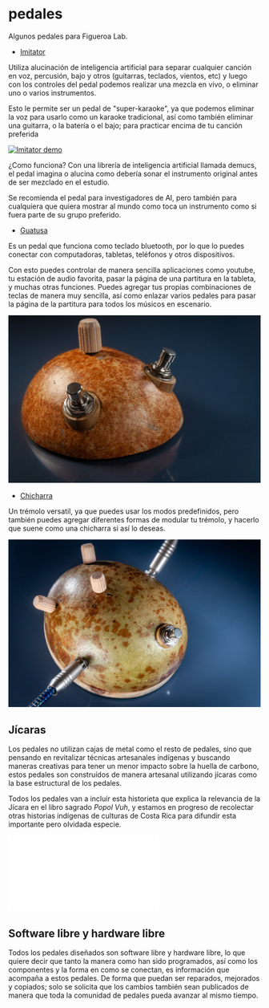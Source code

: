 # pedales

Algunos pedales para Figueroa Lab.

- [Imitator](https://github.com/fede2cr/pedales/tree/master/imitator)

Utiliza alucinación de inteligencia artificial para separar cualquier canción en voz, percusión, bajo y otros (guitarras, teclados, vientos, etc) y luego con los controles del pedal podemos realizar una mezcla en vivo, o eliminar uno o varios instrumentos.

Esto le permite ser un pedal de "super-karaoke", ya que podemos eliminar la voz para usarlo como un karaoke tradicional, así como también eliminar una guitarra, o la batería o el bajo; para practicar encima de tu canción preferida

[![Imitator demo](https://img.youtube.com/vi/_IGj-wyZRRc/default.jpg)](https://youtu.be/_IGj-wyZRRc)

¿Como funciona? Con una librería de inteligencia artificial llamada demucs, el pedal imagina o alucina como debería sonar el instrumento original antes de ser mezclado en el estudio.

Se recomienda el pedal para investigadores de AI, pero también para cualquiera que quiera mostrar al mundo como toca un instrumento como si fuera parte de su grupo preferido.

- [Guatusa](https://github.com/fede2cr/pedales/tree/master/guatusa)

Es un pedal que funciona como teclado bluetooth, por lo que lo puedes conectar con computadoras, tabletas, teléfonos y otros dispositivos.

Con esto puedes controlar de manera sencilla aplicaciones como youtube, tu estación de audio favorita, pasar la página de una partitura en la tableta, y muchas otras funciones. Puedes agregar tus propias combinaciones de teclas de manera muy sencilla, así como enlazar varios pedales para pasar la página de la partitura para todos los músicos en escenario.

![Guatusa](/doc/img/guatusa.jpg)

- [Chicharra](https://github.com/fede2cr/pedales/tree/master/chicharra)

Un trémolo versatil, ya que puedes usar los modos predefinidos, pero también puedes agregar diferentes formas de modular tu trémolo, y hacerlo que suene como una chicharra si así lo deseas.

![Chicharra](/doc/img/chicharra-top.jpg)

## Jícaras

Los pedales no utilizan cajas de metal como el resto de pedales, sino que pensando en revitalizar técnicas artesanales indígenas y buscando maneras creativas para tener un menor impacto sobre la huella de carbono, estos pedales son construídos de manera artesanal utilizando jícaras como la base estructural de los pedales.

Todos los pedales van a incluír esta historieta que explica la relevancia de la Jícara en el libro sagrado *Popol Vuh*, y estamos en progreso de recolectar otras historias indígenas de culturas de Costa Rica para difundir esta importante pero olvidada especie.

![Ixquic y las jícaras - Extrato del Popol Vuh](/doc/Ixquic_y_las_jícaras.pdf)

## Software libre y hardware libre

Todos los pedales diseñados son software libre y hardware libre, lo que quiere decir que tanto la manera como han sido programados, así como los componentes y la forma en como se conectan, es información que acompaña a estos pedales. De forma que puedan ser reparados, mejorados y copiados; solo se solicita que los cambios también sean publicados de manera que toda la comunidad de pedales pueda avanzar al mismo tiempo. 

